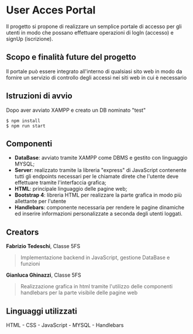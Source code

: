 # User Acces Portal
Il progetto si propone di realizzare un semplice portale di accesso per gli utenti in modo che possano effettuare operazioni di logIn (accesso) e signUp (iscrizione). 

## Scopo e finalità future del progetto
Il portale può essere integrato all'interno di qualsiasi sito web in modo da fornire un servizio di controllo degli accessi nei siti web in cui è necessario

## Istruzioni di avvio

Dopo aver avviato XAMPP e creato un DB nominato "test"

    $ npm install
    $ npm run start

## Componenti

- **DataBase**:  avviato tramite XAMPP come DBMS e gestito con linguaggio MYSQL;
- **Server**:  realizzato tramite la libreria "express" di JavaScript contenente tutti gli endpoints necessari per le chiamate direte che l'utente deve effettuare tramite l'interfaccia grafica;
- **HTML**:  principale linguaggio delle pagine web;
- **Bootstrap 4**:  libreria HTML per realizzare la parte grafica in modo più allettante per l'utente
- **Handlebars**: componente necessaria per rendere le pagine dinamiche ed inserire informazioni personalizzate a seconda degli utenti loggati.

## Creators

**Fabrizio Tedeschi**, Classe 5FS
> Implementazione backend in JavaScript, gestione DataBase e funzioni

**Gianluca Ghinazzi**, Classe 5FS
> Realizzazione grafica in html tramite l'utilizzo delle componenti handlebars per la parte visibile delle pagine web

## Linguaggi utilizzati
HTML - CSS - JavaScript - MYSQL - Handlebars
